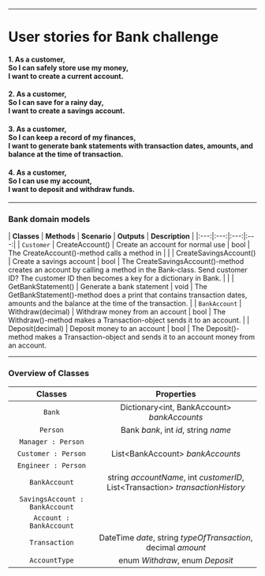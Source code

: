 ***
# User stories for Bank challenge

#### 1. As a customer, <br> So I can safely store use my money, <br> I want to create a current account.

#### 2. As a customer, <br> So I can save for a rainy day, <br> I want to create a savings account.

#### 3. As a customer, <br> So I can keep a record of my finances, <br> I want to generate bank statements with transaction dates, amounts, and balance at the time of transaction.

#### 4. As a customer, <br> So I can use my account, <br> I want to deposit and withdraw funds.

***

### Bank domain models

| **Classes** | **Methods** | **Scenario** | **Outputs** | **Description** |
|:---:|:---:|:---:|:---:|
| `Customer` | CreateAccount() | Create an account for normal use | bool | The CreateAccount()-method calls a method in  |
|  | CreateSavingsAccount() | Create a savings account | bool | The CreateSavingsAccount()-method creates an account by calling a method in the Bank-class. Send customer ID? The customer ID then becomes a key for a dictionary in Bank. |
|  | GetBankStatement() | Generate a bank statement  | void | The GetBankStatement()-method does a print that contains transaction dates, amounts and the balance at the time of the transaction. |
| `BankAccount` | Withdraw(decimal) | Withdraw money from an account | bool | The Withdraw()-method makes a Transaction-object sends it to an account.
|  | Deposit(decimal) | Deposit money to an account | bool | The Deposit()-method makes a Transaction-object and sends it to an account money from an account.

***

### Overview of Classes

| **Classes** | Properties |
|:---:|:---:|
|`Bank`| Dictionary\<int, BankAccount> _bankAccounts_|
|`Person`| Bank _bank_, int _id_, string _name_ |
|`Manager : Person`|  |
|`Customer : Person`| List\<BankAccount> _bankAccounts_ |
|`Engineer : Person`|  |
|`BankAccount`| string _accountName_, int _customerID_, List\<Transaction> _transactionHistory_ |
|`SavingsAccount : BankAccount`|  |
|`Account : BankAccount`|  | 
|`Transaction`| DateTime _date_, string _typeOfTransaction_, decimal _amount_ |
|`AccountType`| enum _Withdraw_, enum _Deposit_ |